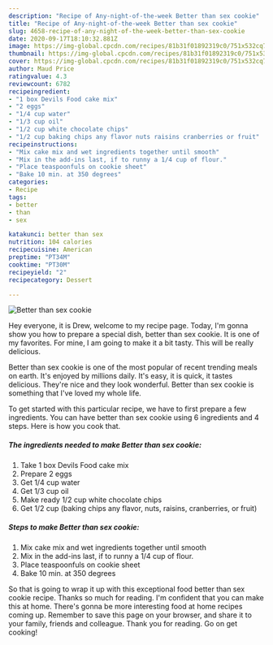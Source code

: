 ```yaml
---
description: "Recipe of Any-night-of-the-week Better than sex cookie"
title: "Recipe of Any-night-of-the-week Better than sex cookie"
slug: 4658-recipe-of-any-night-of-the-week-better-than-sex-cookie
date: 2020-09-17T18:10:32.881Z
image: https://img-global.cpcdn.com/recipes/81b31f01892319c0/751x532cq70/better-than-sex-cookie-recipe-main-photo.jpg
thumbnail: https://img-global.cpcdn.com/recipes/81b31f01892319c0/751x532cq70/better-than-sex-cookie-recipe-main-photo.jpg
cover: https://img-global.cpcdn.com/recipes/81b31f01892319c0/751x532cq70/better-than-sex-cookie-recipe-main-photo.jpg
author: Maud Price
ratingvalue: 4.3
reviewcount: 6782
recipeingredient:
- "1 box Devils Food cake mix"
- "2 eggs"
- "1/4 cup water"
- "1/3 cup oil"
- "1/2 cup white chocolate chips"
- "1/2 cup baking chips any flavor nuts raisins cranberries or fruit"
recipeinstructions:
- "Mix cake mix and wet ingredients together until smooth"
- "Mix in the add-ins last, if to runny a 1/4 cup of flour."
- "Place teaspoonfuls on cookie sheet"
- "Bake 10 min. at 350 degrees"
categories:
- Recipe
tags:
- better
- than
- sex

katakunci: better than sex 
nutrition: 104 calories
recipecuisine: American
preptime: "PT34M"
cooktime: "PT30M"
recipeyield: "2"
recipecategory: Dessert

---
```



![Better than sex cookie](https://img-global.cpcdn.com/recipes/81b31f01892319c0/751x532cq70/better-than-sex-cookie-recipe-main-photo.jpg)

Hey everyone, it is Drew, welcome to my recipe page. Today, I'm gonna show you how to prepare a special dish, better than sex cookie. It is one of my favorites. For mine, I am going to make it a bit tasty. This will be really delicious.



Better than sex cookie is one of the most popular of recent trending meals on earth. It's enjoyed by millions daily. It's easy, it is quick, it tastes delicious. They're nice and they look wonderful. Better than sex cookie is something that I've loved my whole life.


To get started with this particular recipe, we have to first prepare a few ingredients. You can have better than sex cookie using 6 ingredients and 4 steps. Here is how you cook that.

<!--inarticleads1-->

##### The ingredients needed to make Better than sex cookie:

1. Take 1 box Devils Food cake mix
1. Prepare 2 eggs
1. Get 1/4 cup water
1. Get 1/3 cup oil
1. Make ready 1/2 cup white chocolate chips
1. Get 1/2 cup (baking chips any flavor, nuts, raisins, cranberries, or fruit)




<!--inarticleads2-->

##### Steps to make Better than sex cookie:

1. Mix cake mix and wet ingredients together until smooth
1. Mix in the add-ins last, if to runny a 1/4 cup of flour.
1. Place teaspoonfuls on cookie sheet
1. Bake 10 min. at 350 degrees




So that is going to wrap it up with this exceptional food better than sex cookie recipe. Thanks so much for reading. I'm confident that you can make this at home. There's gonna be more interesting food at home recipes coming up. Remember to save this page on your browser, and share it to your family, friends and colleague. Thank you for reading. Go on get cooking!
